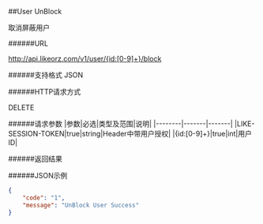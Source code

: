 ##User UnBlock取消屏蔽用户######URLhttp://api.likeorz.com/v1/user/{id:[0-9]+}/block######支持格式JSON######HTTP请求方式DELETE######请求参数|参数|必选|类型及范围|说明||--------|-------|-------||LIKE-SESSION-TOKEN|true|string|Header中带用户授权||{id:[0-9]+}|true|int|用户ID|######返回结果######JSON示例```json{    "code": "1",     "message": "UnBlock User Success"}```